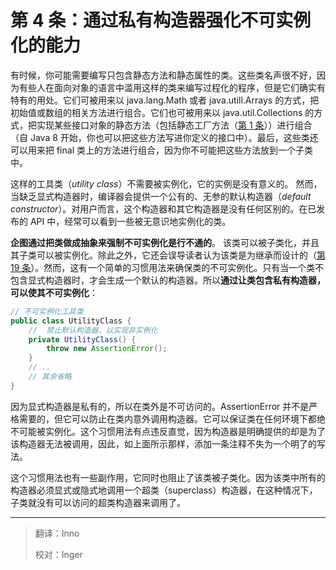 ﻿# 第 4 条：通过私有构造器强化不可实例化的能力

有时候，你可能需要编写只包含静态方法和静态属性的类。这些类名声很不好，因为有些人在面向对象的语言中滥用这样的类来编写过程化的程序，但是它们确实有特有的用处。它们可被用来以 java.lang.Math 或者 java.utill.Arrays 的方式，把初始值或数组的相关方法进行组合。它们也可被用来以 java.util.Collections 的方式，把实现某些接口对象的静态方法（包括静态工厂方法（[第 1 条][item1]））进行组合（自 Java 8 开始，你也可以把这些方法写进你定义的接口中）。最后，这些类还可以用来把 final 类上的方法进行组合，因为你不可能把这些方法放到一个子类中。 

这样的工具类（*utility class*）不需要被实例化，它的实例是没有意义的。 然而，当缺乏显式构造器时，编译器会提供一个公有的、无参的默认构造器（*default constructor*）。对用户而言，这个构造器和其它构造器是没有任何区别的。在已发布的 API 中，经常可以看到一些被无意识地实例化的类。

**企图通过把类做成抽象来强制不可实例化是行不通的**。  该类可以被子类化，并且其子类可以被实例化。除此之外，它还会误导读者认为该类是为继承而设计的（[第 19 条][item19]）。然而，这有一个简单的习惯用法来确保类的不可实例化。只有当一个类不包含显式构造器时，才会生成一个默认的构造器。所以**通过让类包含私有构造器，可以使其不可实例化**：

```java
// 不可实例化工具类
public class UtilityClass {
    //	禁止默认构造器，以实现非实例化
    private UtilityClass() {
        throw new AssertionError();
    }
    // ..
    // 其余省略
}
```

因为显式构造器是私有的，所以在类外是不可访问的。AssertionError 并不是严格需要的，但它可以防止在类内意外调用构造器。它可以保证类在任何环境下都绝不可能被实例化。这个习惯用法有点违反直觉，因为构造器是明确提供的却是为了该构造器无法被调用，因此，如上面所示那样，添加一条注释不失为一个明了的写法。

这个习惯用法也有一些副作用，它同时也阻止了该类被子类化。因为该类中所有的构造器必须显式或隐式地调用一个超类（superclass）构造器，在这种情况下，子类就没有可以访问的超类构造器来调用了。


[item1]:https://github.com/learning-and-thinking/Effective-Java-3rd-Edition-zh/blob/master/2.%E5%88%9B%E5%BB%BA%E5%92%8C%E9%94%80%E6%AF%81%E5%AF%B9%E8%B1%A1/%E7%AC%AC%201%20%E6%9D%A1%EF%BC%9A%E8%80%83%E8%99%91%E7%94%A8%E9%9D%99%E6%80%81%E5%B7%A5%E5%8E%82%E6%96%B9%E6%B3%95%E4%BB%A3%E6%9B%BF%E6%9E%84%E9%80%A0%E5%99%A8.md
[item19]:url	"在未来填入第 19 条的 url，否则无法进行跳转"

---

> 翻译：Inno
>
> 校对：Inger




